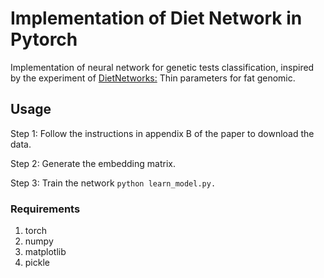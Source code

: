 # Implementation of Diet Network in Pytorch
Implementation of neural network for genetic tests classification, inspired by the experiment of [DietNetworks:](https://arxiv.org/abs/1611.09340/) Thin parameters for fat genomic.

## Usage
Step 1: Follow the instructions in appendix B of the paper to download the data.

Step 2: Generate the embedding matrix.

Step 3: Train the network 
  ``python learn_model.py.``
  
  
### Requirements
1. torch
2. numpy
3. matplotlib
4. pickle
